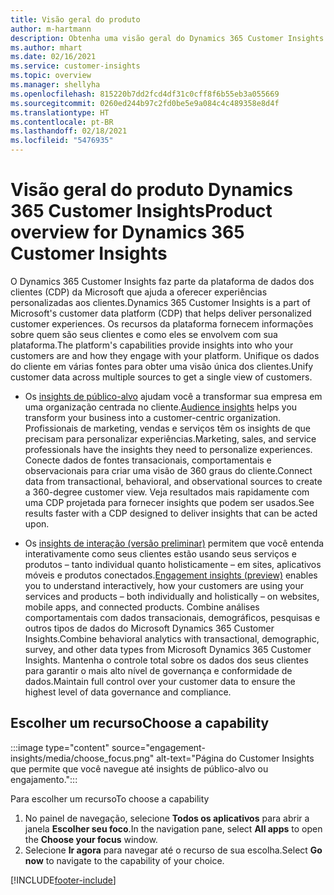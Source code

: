 ```yaml
---
title: Visão geral do produto
author: m-hartmann
description: Obtenha uma visão geral do Dynamics 365 Customer Insights e seus recursos.
ms.author: mhart
ms.date: 02/16/2021
ms.service: customer-insights
ms.topic: overview
ms.manager: shellyha
ms.openlocfilehash: 815220b7dd2fcd4df31c0cff8f6b55eb3a055669
ms.sourcegitcommit: 0260ed244b97c2fd0be5e9a084c4c489358e8d4f
ms.translationtype: HT
ms.contentlocale: pt-BR
ms.lasthandoff: 02/18/2021
ms.locfileid: "5476935"
---
```

# <a name="product-overview-for-dynamics-365-customer-insights"></a><span data-ttu-id="f3e7c-103">Visão geral do produto Dynamics 365 Customer Insights</span><span class="sxs-lookup"><span data-stu-id="f3e7c-103">Product overview for Dynamics 365 Customer Insights</span></span>

<span data-ttu-id="f3e7c-104">O Dynamics 365 Customer Insights faz parte da plataforma de dados dos clientes (CDP) da Microsoft que ajuda a oferecer experiências personalizadas aos clientes.</span><span class="sxs-lookup"><span data-stu-id="f3e7c-104">Dynamics 365 Customer Insights is a part of Microsoft's customer data platform (CDP) that helps deliver personalized customer experiences.</span></span> <span data-ttu-id="f3e7c-105">Os recursos da plataforma fornecem informações sobre quem são seus clientes e como eles se envolvem com sua plataforma.</span><span class="sxs-lookup"><span data-stu-id="f3e7c-105">The platform's capabilities provide insights into who your customers are and how they engage with your platform.</span></span> <span data-ttu-id="f3e7c-106">Unifique os dados do cliente em várias fontes para obter uma visão única dos clientes.</span><span class="sxs-lookup"><span data-stu-id="f3e7c-106">Unify customer data across multiple sources to get a single view of customers.</span></span>


- <span data-ttu-id="f3e7c-107">Os [insights de público-alvo](audience-insights/overview.md) ajudam você a transformar sua empresa em uma organização centrada no cliente.</span><span class="sxs-lookup"><span data-stu-id="f3e7c-107">[Audience insights](audience-insights/overview.md) helps you transform your business into a customer-centric organization.</span></span> <span data-ttu-id="f3e7c-108">Profissionais de marketing, vendas e serviços têm os insights de que precisam para personalizar experiências.</span><span class="sxs-lookup"><span data-stu-id="f3e7c-108">Marketing, sales, and service professionals have the insights they need to personalize experiences.</span></span> <span data-ttu-id="f3e7c-109">Conecte dados de fontes transacionais, comportamentais e observacionais para criar uma visão de 360 graus do cliente.</span><span class="sxs-lookup"><span data-stu-id="f3e7c-109">Connect data from transactional, behavioral, and observational sources to create a 360-degree customer view.</span></span> <span data-ttu-id="f3e7c-110">Veja resultados mais rapidamente com uma CDP projetada para fornecer insights que podem ser usados.</span><span class="sxs-lookup"><span data-stu-id="f3e7c-110">See results faster with a CDP designed to deliver insights that can be acted upon.</span></span> 

- <span data-ttu-id="f3e7c-111">Os [insights de interação (versão preliminar)](engagement-insights/index.yml) permitem que você entenda interativamente como seus clientes estão usando seus serviços e produtos – tanto individual quanto holisticamente – em sites, aplicativos móveis e produtos conectados.</span><span class="sxs-lookup"><span data-stu-id="f3e7c-111">[Engagement insights (preview)](engagement-insights/index.yml) enables you to understand interactively, how your customers are using your services and products – both individually and holistically – on websites, mobile apps, and connected products.</span></span> <span data-ttu-id="f3e7c-112">Combine análises comportamentais com dados transacionais, demográficos, pesquisas e outros tipos de dados do Microsoft Dynamics 365 Customer Insights.</span><span class="sxs-lookup"><span data-stu-id="f3e7c-112">Combine behavioral analytics with transactional, demographic, survey, and other data types from Microsoft Dynamics 365 Customer Insights.</span></span> <span data-ttu-id="f3e7c-113">Mantenha o controle total sobre os dados dos seus clientes para garantir o mais alto nível de governança e conformidade de dados.</span><span class="sxs-lookup"><span data-stu-id="f3e7c-113">Maintain full control over your customer data to ensure the highest level of data governance and compliance.</span></span>
 
## <a name="choose-a-capability"></a><span data-ttu-id="f3e7c-114">Escolher um recurso</span><span class="sxs-lookup"><span data-stu-id="f3e7c-114">Choose a capability</span></span>

:::image type="content" source="engagement-insights/media/choose_focus.png" alt-text="Página do Customer Insights que permite que você navegue até insights de público-alvo ou engajamento.":::

<span data-ttu-id="f3e7c-116">Para escolher um recurso</span><span class="sxs-lookup"><span data-stu-id="f3e7c-116">To choose a capability</span></span>

1. <span data-ttu-id="f3e7c-117">No painel de navegação, selecione **Todos os aplicativos** para abrir a janela **Escolher seu foco**.</span><span class="sxs-lookup"><span data-stu-id="f3e7c-117">In the navigation pane, select **All apps** to open the **Choose your focus** window.</span></span>
1. <span data-ttu-id="f3e7c-118">Selecione **Ir agora** para navegar até o recurso de sua escolha.</span><span class="sxs-lookup"><span data-stu-id="f3e7c-118">Select **Go now** to navigate to the capability of your choice.</span></span>


[!INCLUDE[footer-include](includes/footer-banner.md)]